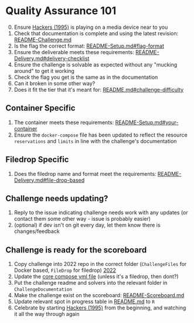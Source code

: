 # Quality Assurance 101

0. Ensure [Hackers (1995)](https://www.imdb.com/title/tt0113243/) is playing on a media device near to you
1. Check that documentation is complete and using the latest revision: [README-Challenge.md](../README-Challenge.md)
2. Is the flag the correct format: [README-Setup.md#flag-format](../README-Setup.md#flag-format)
3. Ensure the deliverable meets these requirements: [README-Delivery.md#delivery-checklist](../README-Delivery.md#delivery-checklist)
4. Ensure the challenge is solvable as expected without any "mucking around" to get it working
5. Check the flag you get is the same as in the documentation
6. Can it broken in some other way?
7. Does it fit the tier that it's meant for: [README.md#challenge-difficulty](../README.md#challenge-difficulty)

## Container Specific

1. The container meets these requirements: [README-Setup.md#your-container](../README-Setup.md#your-container)
2. Ensure the `docker-compose` file has been updated to reflect the resource `reservations` and `limits` in line with the challenge's documentation

## Filedrop Specific

1. Does the filedrop name and format meet the requirements: [README-Delivery.md#file-drop-based](../README-Delivery.md#file-drop-based)

## Challenge needs updating?

1. Reply to the issue indicating challenge needs work with any updates (or contact them some other way - issue is probably easier)
2. (optional) if dev isn't on git every day, let them know there is changes/feedback

## Challenge is ready for the scoreboard

1. Copy challenge into 2022 repo in the correct folder (`ChallengeFiles` for Docker based, `FileDrop` for filedrop) [2022](https://github.com/wactf-org/2022-prod)
2. Update the [core compose yml file](https://github.com/WACTF-org/2022-prod/blob/master/ChallengeFiles/docker-compose.yaml) (unless it's a filedrop, then dont?)
3. Put the challenge readme and solvers into the relevant folder in `ChallengeDocumentation`
4. Make the challenge exist on the scoreboard: [README-Scoreboard.md](README-Scoreboard.md)
5. Update relevant spot in progress table in [README.md](https://github.com/WACTF-org/2022-prod/blob/master/README.md) to `R`
6. Celebrate by starting [Hackers (1995)](https://www.imdb.com/title/tt0113243/) from the beginning, and watching it all the way through again
